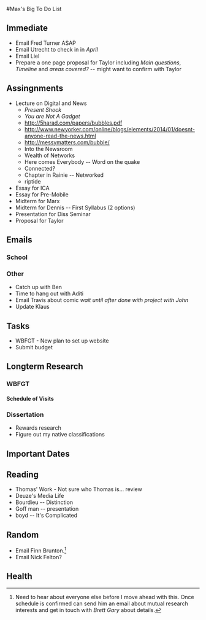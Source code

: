#Max's Big To Do List

## Immediate

* Email Fred Turner ASAP
* Email Utrecht to check in in *April*
* Email Liel
* Prepare a one page proposal for Taylor including *Main questions*, *Timeline* and *areas covered?* -- might want to confirm with Taylor


## Assingnments

* Lecture on Digital and News
    * *Present Shock*
    * *You are Not A Gadget*
    * <http://5harad.com/papers/bubbles.pdf>
    * <http://www.newyorker.com/online/blogs/elements/2014/01/doesnt-anyone-read-the-news.html>
    * <http://messymatters.com/bubble/>
    * Into the Newsroom
    * Wealth of Networks
    * Here comes Everybody -- Word on the quake
    * Connected? 
    * Chapter in Rainie -- Networked
    * riptide
* Essay for ICA
* Essay for Pre-Mobile
* Midterm for Marx
* Midterm for Dennis -- First Syllabus (2 options)
* Presentation for Diss Seminar
* Proposal for Taylor

## Emails

### School

### Other

* Catch up with Ben
* Time to hang out with Aditi
* Email Travis about comic *wait until after done with project with John*
* Update Klaus

## Tasks

* WBFGT - New plan to set up website
* Submit budget

## Longterm Research

### WBFGT

#### Schedule of Visits

### Dissertation

* Rewards research
* Figure out my native classifications

## Important Dates


## Reading

* Thomas' Work - Not sure who Thomas is... review
* Deuze's Media Life
* Bourdieu -- Distinction
* Goff man -- presentation
* boyd -- It's Complicated


## Random

* Email Finn Brunton.[^1]
* Email Nick Felton?

[^1]: Need to hear about everyone else before I move ahead with this. Once schedule is confirmed can send him an email about mutual research interests and get in touch with *Brett Gary* about details.

## Health

